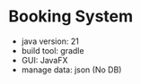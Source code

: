 # Booking System
- java version: 21
- build tool: gradle
- GUI: JavaFX
- manage data: json (No DB)


